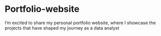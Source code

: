 # Portfolio-website
I’m excited to share my personal portfolio website, where I showcase the projects that have shaped my journey as a data analyst
